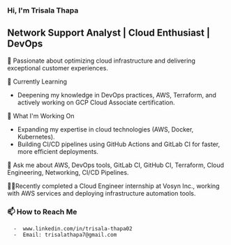 ### Hi, I'm Trisala Thapa
## Network Support Analyst | Cloud Enthusiast | DevOps

🚀 Passionate about optimizing cloud infrastructure and delivering exceptional customer experiences.

🌱 Currently Learning
   - Deepening my knowledge in DevOps practices, AWS, Terraform, and actively working on GCP Cloud Associate certification.

 🔭 What I'm Working On
   - Expanding my expertise in cloud technologies (AWS, Docker, Kubernetes).
   - Building CI/CD pipelines using GitHub Actions and GitLab CI for faster, more efficient deployments.

 💬 Ask me about AWS, DevOps tools, GitLab CI, GitHub CI, Terraform, Cloud Engineering, Networking, CI/CD Pipelines.

 🧑‍💻Recently completed a Cloud Engineer internship at Vosyn Inc., working with AWS services and deploying infrastructure automation tools.

### 📫 **How to Reach Me**  
      -  www.linkedin.com/in/trisala-thapa02 
      -  Email: trisalathapa7@gmail.com



<!--
**TrisalaThapa7/TrisalaThapa7** is a ✨ _special_ ✨ repository because its `README.md` (this file) appears on your GitHub profile.

Here are some ideas to get you started:

-  ...
- 👯 I’m looking to collaborate on ...
- 🤔 I’m looking for help with ...
- 
- 
- 😄 Pronouns: ...
- ⚡ Fun fact: Dancing, Cycling

-->
